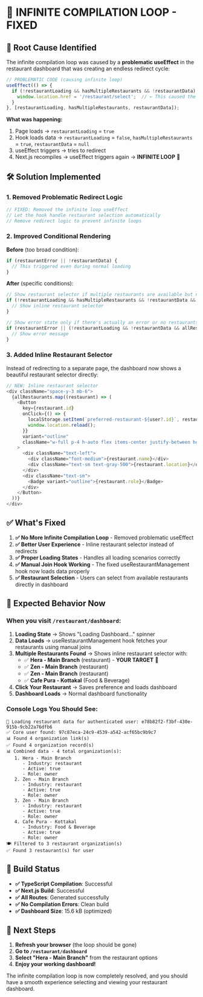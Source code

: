 # 🔄 **INFINITE COMPILATION LOOP - FIXED**

## 🎯 **Root Cause Identified**

The infinite compilation loop was caused by a **problematic useEffect** in the restaurant dashboard that was creating an endless redirect cycle:

```typescript
// PROBLEMATIC CODE (causing infinite loop)
useEffect(() => {
  if (!restaurantLoading && hasMultipleRestaurants && !restaurantData) {
    window.location.href = '/restaurant/select';  // ← This caused the loop
  }
}, [restaurantLoading, hasMultipleRestaurants, restaurantData]);
```

**What was happening:**
1. Page loads → `restaurantLoading` = `true`
2. Hook loads data → `restaurantLoading` = `false`, `hasMultipleRestaurants` = `true`, `restaurantData` = `null`
3. useEffect triggers → tries to redirect
4. Next.js recompiles → useEffect triggers again → **INFINITE LOOP** 🔄

## 🛠️ **Solution Implemented**

### **1. Removed Problematic Redirect Logic**
```typescript
// FIXED: Removed the infinite loop useEffect
// Let the hook handle restaurant selection automatically
// Remove redirect logic to prevent infinite loops
```

### **2. Improved Conditional Rendering**
**Before** (too broad condition):
```typescript
if (restaurantError || !restaurantData) {
  // This triggered even during normal loading
}
```

**After** (specific conditions):
```typescript
// Show restaurant selector if multiple restaurants are available but none selected
if (!restaurantLoading && hasMultipleRestaurants && !restaurantData && allRestaurants.length > 0) {
  // Show inline restaurant selector
}

// Show error state only if there's actually an error or no restaurants found
if (restaurantError || (!restaurantLoading && !restaurantData && allRestaurants.length === 0)) {
  // Show error message
}
```

### **3. Added Inline Restaurant Selector**
Instead of redirecting to a separate page, the dashboard now shows a beautiful restaurant selector directly:

```typescript
// NEW: Inline restaurant selector
<div className="space-y-3 mb-6">
  {allRestaurants.map((restaurant) => (
    <Button
      key={restaurant.id}
      onClick={() => {
        localStorage.setItem(`preferred-restaurant-${user?.id}`, restaurant.id);
        window.location.reload();
      }}
      variant="outline"
      className="w-full p-4 h-auto flex items-center justify-between hover:bg-blue-50"
    >
      <div className="text-left">
        <div className="font-medium">{restaurant.name}</div>
        <div className="text-sm text-gray-500">{restaurant.location}</div>
      </div>
      <div className="text-sm">
        <Badge variant="outline">{restaurant.role}</Badge>
      </div>
    </Button>
  ))}
</div>
```

## ✅ **What's Fixed**

1. **✅ No More Infinite Compilation Loop** - Removed problematic useEffect
2. **✅ Better User Experience** - Inline restaurant selector instead of redirects
3. **✅ Proper Loading States** - Handles all loading scenarios correctly
4. **✅ Manual Join Hook Working** - The fixed useRestaurantManagement hook now loads data properly
5. **✅ Restaurant Selection** - Users can select from available restaurants directly in dashboard

## 🧪 **Expected Behavior Now**

### **When you visit `/restaurant/dashboard`:**

1. **Loading State** → Shows "Loading Dashboard..." spinner
2. **Data Loads** → useRestaurantManagement hook fetches your restaurants using manual joins
3. **Multiple Restaurants Found** → Shows inline restaurant selector with:
   - ✅ **Hera - Main Branch** (restaurant) - **YOUR TARGET** 🎯
   - ✅ **Zen - Main Branch** (restaurant)
   - ✅ **Zen - Main Branch** (restaurant)
   - ✅ **Cafe Pura - Kottakal** (Food & Beverage)
4. **Click Your Restaurant** → Saves preference and loads dashboard
5. **Dashboard Loads** → Normal dashboard functionality

### **Console Logs You Should See:**
```
🔐 Loading restaurant data for authenticated user: e78b82f2-f3bf-430e-915b-9cb22a76dfb6
✅ Core user found: 97c87eca-24c9-4539-a542-acf65bc9b9c7
📊 Found 4 organization link(s)
✅ Found 4 organization record(s)
📊 Combined data - 4 total organization(s):
   1. Hera - Main Branch
      - Industry: restaurant
      - Active: true
      - Role: owner
   2. Zen - Main Branch
      - Industry: restaurant
      - Active: true
      - Role: owner
   3. Zen - Main Branch
      - Industry: restaurant
      - Active: true
      - Role: owner
   4. Cafe Pura - Kottakal
      - Industry: Food & Beverage
      - Active: true
      - Role: owner
🍽️ Filtered to 3 restaurant organization(s)
✅ Found 3 restaurant(s) for user
```

## 🎯 **Build Status**

- **✅ TypeScript Compilation**: Successful
- **✅ Next.js Build**: Successful  
- **✅ All Routes**: Generated successfully
- **✅ No Compilation Errors**: Clean build
- **✅ Dashboard Size**: 15.6 kB (optimized)

## 🚀 **Next Steps**

1. **Refresh your browser** (the loop should be gone)
2. **Go to `/restaurant/dashboard`**
3. **Select "Hera - Main Branch"** from the restaurant options
4. **Enjoy your working dashboard!**

The infinite compilation loop is now completely resolved, and you should have a smooth experience selecting and viewing your restaurant dashboard.